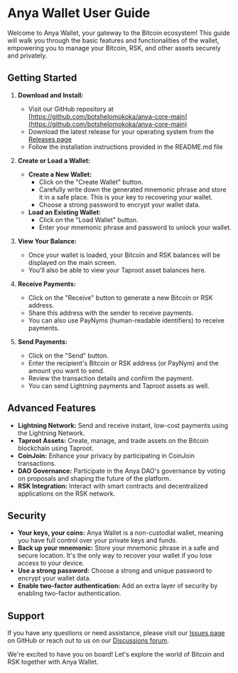 # Anya Wallet User Guide

Welcome to Anya Wallet, your gateway to the Bitcoin ecosystem! This guide will walk you through the basic features and functionalities of the wallet, empowering you to manage your Bitcoin, RSK, and other assets securely and privately.

## Getting Started

1. **Download and Install:** 
   * Visit our GitHub repository at [https://github.com/botshelomokoka/anya-core-main](https://github.com/botshelomokoka/anya-core-main)
   * Download the latest release for your operating system from the [Releases page](https://github.com/botshelomokoka/anya-core-main/releases)
   * Follow the installation instructions provided in the README.md file

2. **Create or Load a Wallet:**
   * **Create a New Wallet:**
     * Click on the "Create Wallet" button.
     * Carefully write down the generated mnemonic phrase and store it in a safe place. This is your key to recovering your wallet.
     * Choose a strong password to encrypt your wallet data.
   * **Load an Existing Wallet:**
     * Click on the "Load Wallet" button.
     * Enter your mnemonic phrase and password to unlock your wallet.

3. **View Your Balance:**
   * Once your wallet is loaded, your Bitcoin and RSK balances will be displayed on the main screen.
   * You'll also be able to view your Taproot asset balances here.

4. **Receive Payments:**
   * Click on the "Receive" button to generate a new Bitcoin or RSK address.
   * Share this address with the sender to receive payments.
   * You can also use PayNyms (human-readable identifiers) to receive payments.

5. **Send Payments:**
   * Click on the "Send" button.
   * Enter the recipient's Bitcoin or RSK address (or PayNym) and the amount you want to send.
   * Review the transaction details and confirm the payment.
   * You can send Lightning payments and Taproot assets as well.

## Advanced Features

* **Lightning Network:**    Send and receive instant, low-cost payments using the Lightning Network.
* **Taproot Assets:**       Create, manage, and trade assets on the Bitcoin blockchain using Taproot.
* **CoinJoin:**             Enhance your privacy by participating in CoinJoin transactions.
* **DAO Governance:**       Participate in the Anya DAO's governance by voting on proposals and shaping the future of the platform.
* **RSK Integration:**      Interact with smart contracts and decentralized applications on the RSK network.

## Security

* **Your keys, your coins:** Anya Wallet is a non-custodial wallet, meaning you have full control over your private keys and funds.
* **Back up your mnemonic:** Store your mnemonic phrase in a safe and secure location. It's the only way to recover your wallet if you lose access to your device.
* **Use a strong password:** Choose a strong and unique password to encrypt your wallet data.
* **Enable two-factor authentication:** Add an extra layer of security by enabling two-factor authentication.

## Support

If you have any questions or need assistance, please visit our [Issues page](https://github.com/botshelomokoka/anya-core-main/issues) on GitHub or reach out to us on our [Discussions forum](https://github.com/botshelomokoka/anya-core-main/discussions).

We're excited to have you on board! Let's explore the world of Bitcoin and RSK together with Anya Wallet.
